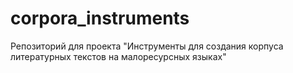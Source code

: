 # corpora_instruments
Репозиторий для проекта "Инструменты для создания корпуса литературных текстов на малоресурсных языках"
